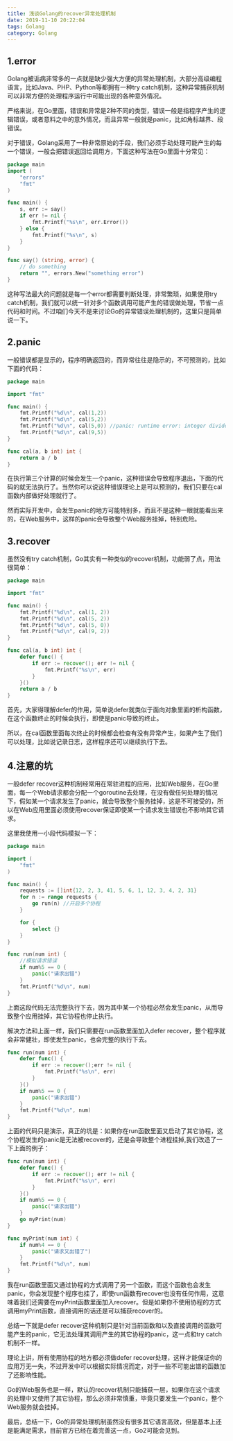 ```yaml
---
title: 浅谈Golang的recover异常处理机制
date: 2019-11-10 20:22:04
tags: Golang
category: Golang
---
```


## 1.error
Golang被诟病非常多的一点就是缺少强大方便的异常处理机制，大部分高级编程语言，比如Java、PHP、Python等都拥有一种try catch机制，这种异常捕获机制可以非常方便的处理程序运行中可能出现的各种意外情况。

严格来说，在Go里面，错误和异常是2种不同的类型，错误一般是指程序产生的逻辑错误，或者意料之中的意外情况，而且异常一般就是panic，比如角标越界、段错误。

<!--more-->

对于错误，Golang采用了一种非常原始的手段，我们必须手动处理可能产生的每一个错误，一般会把错误返回给调用方，下面这种写法在Go里面十分常见：
```go
package main
import (
    "errors"
    "fmt"
)

func main() {
    s, err := say()
    if err != nil {
        fmt.Printf("%s\n", err.Error())
    } else {
        fmt.Printf("%s\n", s)
    }
}

func say() (string, error) {
    // do something
    return "", errors.New("something error")
}
```
这种写法最大的问题就是每一个error都需要判断处理，非常繁琐，如果使用try catch机制，我们就可以统一针对多个函数调用可能产生的错误做处理，节省一点代码和时间。不过咱们今天不是来讨论Go的异常错误处理机制的，这里只是简单说一下。

## 2.panic
一般错误都是显示的，程序明确返回的，而异常往往是隐示的，不可预测的，比如下面的代码：
```go
package main

import "fmt"

func main() {
    fmt.Printf("%d\n", cal(1,2))
    fmt.Printf("%d\n", cal(5,2))
    fmt.Printf("%d\n", cal(5,0)) //panic: runtime error: integer divide by zero 
    fmt.Printf("%d\n", cal(9,5))
}

func cal(a, b int) int {
    return a / b
}
```
在执行第三个计算的时候会发生一个panic，这种错误会导致程序退出，下面的代码的就无法执行了。当然你可以说这种错误理论上是可以预测的，我们只要在cal函数内部做好处理就行了。

然而实际开发中，会发生panic的地方可能特别多，而且不是这种一眼就能看出来的，在Web服务中，这样的panic会导致整个Web服务挂掉，特别危险。

## 3.recover
虽然没有try catch机制，Go其实有一种类似的recover机制，功能弱了点，用法很简单：
```go
package main

import "fmt"

func main() {
    fmt.Printf("%d\n", cal(1, 2))
    fmt.Printf("%d\n", cal(5, 2))
    fmt.Printf("%d\n", cal(5, 0))
    fmt.Printf("%d\n", cal(9, 2))
}

func cal(a, b int) int {
    defer func() {
        if err := recover(); err != nil {
            fmt.Printf("%s\n", err)
        }
    }()
    return a / b
}
```
首先，大家得理解defer的作用，简单说defer就类似于面向对象里面的析构函数，在这个函数终止的时候会执行，即使是panic导致的终止。

所以，在cal函数里面每次终止的时候都会检查有没有异常产生，如果产生了我们可以处理，比如说记录日志，这样程序还可以继续执行下去。

## 4.注意的坑
一般defer recover这种机制经常用在常驻进程的应用，比如Web服务，在Go里面，每一个Web请求都会分配一个goroutine去处理，在没有做任何处理的情况下，假如某一个请求发生了panic，就会导致整个服务挂掉，这是不可接受的，所以在Web应用里面必须使用recover保证即使某一个请求发生错误也不影响其它请求。

这里我使用一小段代码模拟一下：
```go
package main

import (
    "fmt"
)

func main() {
    requests := []int{12, 2, 3, 41, 5, 6, 1, 12, 3, 4, 2, 31}
    for n := range requests {
        go run(n) //开启多个协程
    }

    for {
        select {}
    }
}

func run(num int) {
    //模拟请求错误
    if num%5 == 0 {
        panic("请求出错")
    }
    fmt.Printf("%d\n", num)
}
```
上面这段代码无法完整执行下去，因为其中某一个协程必然会发生panic，从而导致整个应用挂掉，其它协程也停止执行。

解决方法和上面一样，我们只需要在run函数里面加入defer recover，整个程序就会非常健壮，即使发生panic，也会完整的执行下去。
```go
func run(num int) {
    defer func() {
        if err := recover();err != nil {
            fmt.Printf("%s\n", err)
        }
    }()
    if num%5 == 0 {
        panic("请求出错")
    }
    fmt.Printf("%d\n", num)
}
```

上面的代码只是演示，真正的坑是：如果你在run函数里面又启动了其它协程，这个协程发生的panic是无法被recover的，还是会导致整个进程挂掉,我们改造了一下上面的例子：
```go
func run(num int) {
    defer func() {
        if err := recover(); err != nil {
            fmt.Printf("%s\n", err)
        }
    }()
    if num%5 == 0 {
        panic("请求出错")
    }
    go myPrint(num)
}

func myPrint(num int) {
    if num%4 == 0 {
        panic("请求又出错了")
    }
    fmt.Printf("%d\n", num)
}
```
我在run函数里面又通过协程的方式调用了另一个函数，而这个函数也会发生panic，你会发现整个程序也挂了，即使run函数有recover也没有任何作用，这意味着我们还需要在myPrint函数里面加入recover。但是如果你不使用协程的方式调用myPrint函数，直接调用的话还是可以捕获recover的。

总结一下就是defer recover这种机制只是针对当前函数和以及直接调用的函数可能产生的panic，它无法处理其调用产生的其它协程的panic，这一点和try catch机制不一样。

理论上讲，所有使用协程的地方都必须做defer recover处理，这样才能保证你的应用万无一失，不过开发中可以根据实际情况而定，对于一些不可能出错的函数加了还影响性能。

Go的Web服务也是一样，默认的recover机制只能捕获一层，如果你在这个请求的处理中又使用了其它协程，那么必须非常慎重，毕竟只要发生一个panic，整个Web服务就会挂掉。

最后，总结一下，Go的异常处理机制虽然没有很多其它语言高效，但是基本上还是能满足需求，目前官方已经在着完善这一点，Go2可能会见到。
